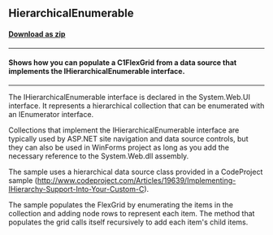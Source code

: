 ## HierarchicalEnumerable
#### [Download as zip](https://grapecity.github.io/DownGit/#/home?url=https://github.com/GrapeCity/ComponentOne-WinForms-Samples/tree/master/NetFramework\FlexGrid\CS\HierarchicalEnumerable\HierarchicalEnumerable)
____
#### Shows how you can populate a C1FlexGrid from a data source that implements the IHierarchicalEnumerable interface.
____
The IHierarchicalEnumerable interface is declared in the System.Web.UI interface. It represents a hierarchical collection that can be enumerated with an IEnumerator interface. 

Collections that implement the IHierarchicalEnumerable interface are typically used by ASP.NET site navigation and data source controls, but they can also be used in WinForms project as long as you add the necessary reference to the System.Web.dll assembly. 

The sample uses a hierarchical data source class provided in a CodeProject sample (http://www.codeproject.com/Articles/19639/Implementing-IHierarchy-Support-Into-Your-Custom-C). 

The sample populates the FlexGrid by enumerating the items in the collection and adding node rows to represent each item. The method that populates the grid calls itself recursively to add each item's child items. 


